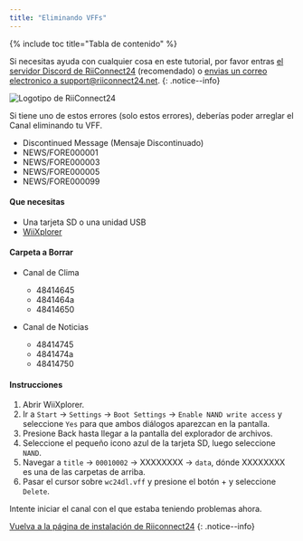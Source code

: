 ```yaml
---
title: "Eliminando VFFs"
---
```


{% include toc title="Tabla de contenido" %}

Si necesitas ayuda con cualquier cosa en este tutorial, por favor entras [el servidor Discord de RiiConnect24](https://discord.gg/rc24) (recomendado) o [envias un correo electronico a support@riiconnect24.net](mailto:support@riiconnect24.net).
{: .notice--info}

![Logotipo de RiiConnect24](/images/WiiRC24Logo.jpg)

Si tiene uno de estos errores (solo estos errores), deberías poder arreglar el Canal eliminando tu VFF.

+ Discontinued Message (Mensaje Discontinuado)
+ NEWS/FORE000001
+ NEWS/FORE000003
+ NEWS/FORE000005
+ NEWS/FORE000099

#### Que necesitas
* Una tarjeta SD o una unidad USB
* [WiiXplorer](https://sourceforge.net/projects/wiixplorer/files/latest/download)

#### Carpeta a Borrar

+ Canal de Clima
  + 48414645
  + 4841464a
  + 48414650

+ Canal de Noticias
  + 48414745
  + 4841474a
  + 48414750

#### Instrucciones

1. Abrir WiiXplorer.
2. Ir a `Start` -> `Settings` -> `Boot Settings` -> `Enable NAND write access` y seleccione `Yes` para que ambos diálogos aparezcan en la pantalla.
3. Presione Back hasta llegar a la pantalla del explorador de archivos.
4. Seleccione el pequeño icono azul de la tarjeta SD, luego seleccione `NAND`.
5. Navegar a `title` -> `00010002` -> XXXXXXXX -> `data`, dónde XXXXXXXX es una de las carpetas de arriba.
6. Pasar el cursor sobre `wc24dl.vff` y presione el botón + y seleccione `Delete`.

Intente iniciar el canal con el que estaba teniendo problemas ahora.

[Vuelva a la página de instalación de Riiconnect24](riiconnect24)
{: .notice--info}
